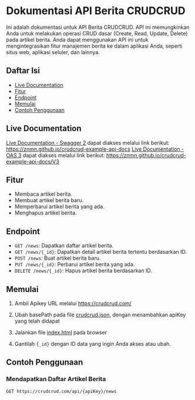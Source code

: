 # Dokumentasi API Berita CRUDCRUD

Ini adalah dokumentasi untuk API Berita CRUDCRUD. API ini memungkinkan Anda untuk melakukan operasi CRUD dasar (Create, Read, Update, Delete) pada artikel berita. Anda dapat menggunakan API ini untuk mengintegrasikan fitur manajemen berita ke dalam aplikasi Anda, seperti situs web, aplikasi seluler, dan lainnya.

## Daftar Isi

- [Live Documentation](#live-documentation)
- [Fitur](#fitur)
- [Endpoint](#endpoint)
- [Memulai](#memulai)
- [Contoh Penggunaan](#contoh-penggunaan)

## Live Documentation

[Live Documentation - Swagger 2](https://znmn.github.io/crudcrud-example-api-docs) dapat diakses melalui link berikut: https://znmn.github.io/crudcrud-example-api-docs
[Live Documentation - OAS 3](https://znmn.github.io/crudcrud-example-api-docs/V3) dapat diakses melalui link berikut: https://znmn.github.io/crudcrud-example-api-docs/V3

## Fitur

- Membaca artikel berita.
- Membuat artikel berita baru.
- Memperbarui artikel berita yang ada.
- Menghapus artikel berita.

## Endpoint

- `GET /news`: Dapatkan daftar artikel berita.
- `GET /news/{_id}`: Dapatkan detail artikel berita tertentu berdasarkan ID.
- `POST /news`: Buat artikel berita baru.
- `PUT /news/{_id}`: Perbarui artikel berita yang ada.
- `DELETE /news/{_id}`: Hapus artikel berita berdasarkan ID.

## Memulai

1. Ambil Apikey URL melalui https://crudcrud.com/

2. Ubah basePath pada file [crudcrud.json](json/crudcrud.json), dengan menambahkan apiKey yang telah didapat

3. Jalankan file [index.html](index.html) pada browser

4. Gantilah `{_id}` dengan ID data yang ingin Anda akses atau ubah.

## Contoh Penggunaan

### Mendapatkan Daftar Artikel Berita

```http
GET https://crudcrud.com/api/{apiKey}/news
```
